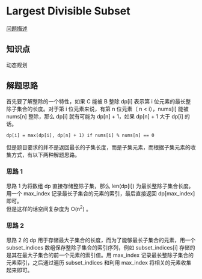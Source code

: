 # Largest Divisible Subset

[问题描述](https://leetcode.com/problems/largest-divisible-subset/description/)

## 知识点

动态规划

## 解题思路

首先要了解整除的一个特性，如果 C 能被 B 整除 dp[i] 表示第 i 位元素的最长整除子集合的长度。对于第 i 位元素来说，有第 n 位元素（ n < i），nums[i] 能被 nums[n] 整除，那么 dp[i] 就有可能为 dp[n] + 1，如果 dp[n] + 1 大于 dp[i] 的话。

```
dp[i] = max(dp[i], dp[n] + 1) if nums[i] % nums[n] == 0
```

但是题目要求的并不是返回最长的子集长度，而是子集元素，而根据子集元素的收集方式，有以下两种解题思路。

### 思路 1

思路 1 为将数组 dp 直接存储整除子集，那么 len(dp[i]) 为最长整除子集合长度。用一个 max_index 记录最长子集合的元素的索引，最后直接返回 dp[max_index] 即可。  
但是这样的话空间复杂度为 O(n<sup>2</sup>) 。

### 思路 2

思路 2 的 dp 用于存储最大子集合的长度，而为了能够最长子集合的元素，用一个 subset_indices 数组保存整除子集合的索引序列，例如 subset_indices[i] 存储的是其在最大子集合的前一个元素的索引值。用 max_index 记录最长整除子集合的元素索引，之后通过遍历 subset_indices 和利用 max_index 将相关的元素收集起来即可。
